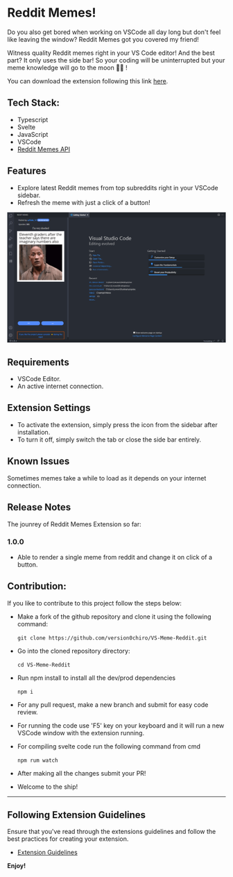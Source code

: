 # Reddit Memes!

Do you also get bored when working on VSCode all day long but don't feel like leaving the window? Reddit Memes got you covered my friend!

Witness quality Reddit memes right in your VS Code editor! And the best part? It only uses the side bar! So your coding will be uninterrupted but your meme knowledge will go to the moon 🚀🚀 !

You can download the extension following this link [here](https://marketplace.visualstudio.com/items?itemName=sachinsinghroxx.reddit-memes).

## Tech Stack:

- Typescript
- Svelte
- JavaScript
- VSCode
- [Reddit Memes API](https://github.com/D3vd/Meme_Api)

## Features

- Explore latest Reddit memes from top subreddits right in your VSCode sidebar.
- Refresh the meme with just a click of a button!

![feature sidebar](github_media/feature_preview.png)

## Requirements

- VSCode Editor.
- An active internet connection.

## Extension Settings

- To activate the extension, simply press the icon from the sidebar after installation.
- To turn it off, simply switch the tab or close the side bar entirely.

## Known Issues

Sometimes memes take a while to load as it depends on your internet connection.

## Release Notes

The jounrey of Reddit Memes Extension so far:

### 1.0.0

- Able to render a single meme from reddit and change it on click of a button.

## Contribution:

If you like to contribute to this project follow the steps below:

- Make a fork of the github repository and clone it using the following command:

  `git clone https://github.com/version0chiro/VS-Meme-Reddit.git `

- Go into the cloned repository directory:

  `cd VS-Meme-Reddit `

- Run npm install to install all the dev/prod dependencies

  `npm i `

- For any pull request, make a new branch and submit for easy code review.

- For running the code use 'F5' key on your keyboard and it will run a new VSCode window with the extension running.

- For compiling svelte code run the following command from cmd

  `npm rum watch `

- After making all the changes submit your PR!

- Welcome to the ship!

---

## Following Extension Guidelines

Ensure that you've read through the extensions guidelines and follow the best practices for creating your extension.

- [Extension Guidelines](https://code.visualstudio.com/api/references/extension-guidelines)

**Enjoy!**
